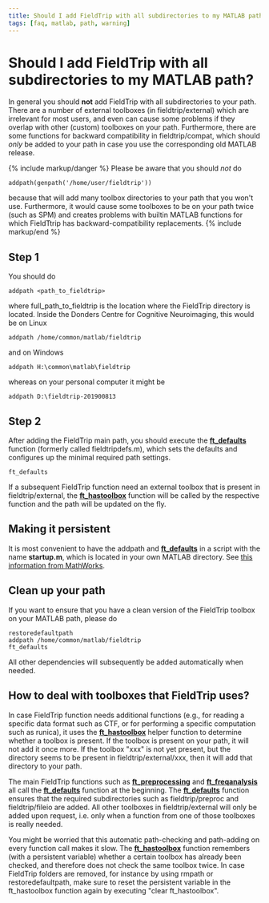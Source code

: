 ```yaml
---
title: Should I add FieldTrip with all subdirectories to my MATLAB path?
tags: [faq, matlab, path, warning]
---
```


# Should I add FieldTrip with all subdirectories to my MATLAB path?

In general you should **not** add FieldTrip with all subdirectories to your path. There are a number of external toolboxes (in fieldtrip/external) which are irrelevant for most users, and even can cause some problems if they overlap with other (custom) toolboxes on your path. Furthermore, there are some functions for backward compatibility in fieldtrip/compat, which should *only* be added to your path in case you use the corresponding old MATLAB release.

{% include markup/danger %}
Please be aware that you should *not* do

    addpath(genpath('/home/user/fieldtrip'))

because that will add many toolbox directories to your path that you won't use. Furthermore, it would cause some toolboxes to be on your path twice (such as SPM) and creates problems with builtin MATLAB functions for which FieldTtrip has backward-compatibility replacements.
{% include markup/end %}

## Step 1

You should do

    addpath <path_to_fieldtrip>

where full_path_to_fieldtrip is the location where the FieldTrip directory is located. Inside the Donders Centre for Cognitive Neuroimaging, this would be on Linux

    addpath /home/common/matlab/fieldtrip

and on Windows

    addpath H:\common\matlab\fieldtrip

whereas on your personal computer it might be

    addpath D:\fieldtrip-201900813

## Step 2

After adding the FieldTrip main path, you should execute the **[ft_defaults](https://github.com/fieldtrip/fieldtrip/blob/release/ft_defaults.m)** function (formerly called fieldtripdefs.m), which sets the defaults and configures up the minimal required path settings.

    ft_defaults

If a subsequent FieldTrip function need an external toolbox that is present in fieldtrip/external, the **[ft_hastoolbox](https://github.com/fieldtrip/fieldtrip/blob/release/ft_hastoolbox.m)** function will be called by the respective function and the path will be updated on the fly.

## Making it persistent

It is most convenient to have the addpath and **[ft_defaults](https://github.com/fieldtrip/fieldtrip/blob/release/ft_defaults.m)** in a script with the name **startup.m**, which is located in your own MATLAB directory. See [this information from MathWorks](http://www.mathworks.com/access/helpdesk/help/techdoc/ref/startup.html).

## Clean up your path

If you want to ensure that you have a clean version of the FieldTrip toolbox on your MATLAB path, please do

    restoredefaultpath
    addpath /home/common/matlab/fieldtrip
    ft_defaults

All other dependencies will subsequently be added automatically when needed.

## How to deal with toolboxes that FieldTrip uses?

In case FieldTrip function needs additional functions (e.g., for reading a specific data format such as CTF, or for performing a specific computation such as runica), it uses the **[ft_hastoolbox](https://github.com/fieldtrip/fieldtrip/blob/release/ft_hastoolbox.m)** helper function to determine whether a toolbox is present. If the toolbox is present on your path, it will not add it once more. If the toolbox "xxx" is not yet present, but the directory seems to be present in fieldtrip/external/xxx, then it will add that directory to your path.

The main FieldTrip functions such as **[ft_preprocessing](https://github.com/fieldtrip/fieldtrip/blob/release/ft_preprocessing.m)** and **[ft_freqanalysis](https://github.com/fieldtrip/fieldtrip/blob/release/ft_freqanalysis.m)** all call the **[ft_defaults](https://github.com/fieldtrip/fieldtrip/blob/release/ft_defaults.m)** function at the beginning. The **[ft_defaults](https://github.com/fieldtrip/fieldtrip/blob/release/ft_defaults.m)** function ensures that the required subdirectories such as fieldtrip/preproc and fieldtrip/fileio are added. All other toolboxes in fieldtrip/external will only be added upon request, i.e. only when a function from one of those toolboxes is really needed.

You might be worried that this automatic path-checking and path-adding on every function call makes it slow. The **[ft_hastoolbox](https://github.com/fieldtrip/fieldtrip/blob/release/ft_hastoolbox.m)** function remembers (with a persistent variable) whether a certain toolbox has already been checked, and therefore does not check the same toolbox twice. In case FieldTrip folders are removed, for instance by using rmpath or restoredefaultpath, make sure to reset the persistent variable in the ft_hastoolbox function again by executing "clear ft_hastoolbox".
